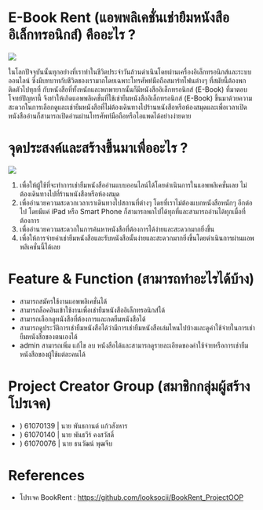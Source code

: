 # E-Book Rent (แอพพลิเคชั่นเช่ายืมหนังสืออิเล็กทรอนิกส์) คืออะไร ?

<img src="https://scontent.fbkk5-1.fna.fbcdn.net/v/t31.0-8/13131637_557949064366198_1573193072416908804_o.png?_nc_cat=109&_nc_sid=8024bb&_nc_eui2=AeH2xrYg5nF_dIIgh6TXaA4fSMoTYrdTGP9IyhNit1MY_7fYmUHqnT2t1pmrjtJ-qGL_V2dTs5J-fhYKrmflJFZ9&_nc_ohc=gvxnaBawv-MAX_5n3-B&_nc_ht=scontent.fbkk5-1.fna&oh=300cf02b4171ad5626efb0e114ee764e&oe=5F632146">
<p>ในโลกปัจจุบันนั้นทุกอย่างที่เราทำในชีวิตประจำวันล้วนดำเนินโดยผ่านเครื่องอิเล็กทรอนิกส์และระบบออนไลน์ ซึ่งมีบทบาทกับชีวิตของเรามากโดยเฉพาะโทรศัพท์มือถือสมาร์ทโฟนต่างๆ ที่สมัยนี้ต้องพกติดตัวไปทุกที่ กับหนังสือที่ทั้งหนักและพกพายากนั้นก็มีหนังสืออิเล็กทรอนิกส์ (E-Book) ที่มาตอบโจทย์ปัญหานี้ จึงทำให้เกิดแอพพลิเคชั่นที่ใช้เช่ายืมหนังสืออิเล็กทรอนิกส์ (E-Book) ขึ้นมาด้วยความสะดวกในการเลือกดูและเช่ายืมหนังสือที่ไม่ต้องเดินทางไปร้านหนังสือหรือห้องสมุดและเพื่อเวลาเปิดหนังสืออ่านก็สามารถเปิดอ่านผ่านโทรศัพท์มือถือหรือไอแพดได้อย่างง่ายดาย</p>

# จุดประสงค์และสร้างขึ้นมาเพื่ออะไร ?

<img src="https://www.tcijthai.com/office-tcij/headpicture/9148f1e041cf8d935b48f9aa20bc6458.jpg">
<ol>
    <li>เพื่อให้ผู้ใช้ที่จะทำการเช่ายืมหนังสืออ่านแบบออนไลน์ได้โดยดำเนินการในแอพพลิเคชั่นเลย ไม่ต้องเดินทางไปที่ร้านหนังสือหรือห้องสมุด</li>
    <li>เพื่ออำนวยความสะดวกเวลาเราเดินทางไปสถานที่ต่างๆ โดยที่เราไม่ต้องแบกหนังสือหนักๆ อีกต่อไป โดยมีแค่ iPad หรือ Smart Phone ก็สามารถพกไปได้ทุกที่และสามารถอ่านได้ทุกเมื่อที่ต้องการ</li>
    <li>เพื่ออำนวยความสะดวกในการค้นหาหนังสือที่ต้องการได้ง่ายและสะดวกมากยิ่งขึ้น</li>
    <li>เพื่อให้การจ่ายค่าเช่ายืมหนังสือและรับหนังสือนั้นง่ายและสะดวกมากยิ่งขึ้นโดยดำเนินการผ่านแอพพลิเคชั่นนี้ได้เลย</li>
</ol>

# Feature & Function (สามารถทำอะไรได้บ้าง)

<ul>
    <li>สามารถสมัครใช้งานแอพพลิเคชั่นได้</li>
    <li>สามารถล็อคอินเข้าใช้งานเพื่อเช่ายืมหนังสืออิเล็กทรอนิกส์ได้</li>
    <li>สามารถเลือกดูหนังสือที่ต้องการและกดยืมหนังสือได้</li>
    <li>สามารถดูประวัติการเช่ายืมหนังสือได้ว่ามีการเช่ายืมหนังสือเล่มไหนไปบ้างและดูค่าใช้จ่ายในการเช่ายืมหนังสือของตนเองได้</li>
    <li>admin สามารถเพิ่ม แก้ไข ลบ หนังสือได้และสามารถดูรายละเอียดของค่าใช้จ่ายหรือการเช่ายืมหนังสือของผู้ใช้แต่ละคนได้</li>
</ul>

# Project Creator Group (สมาชิกกลุ่มผู้สร้างโปรเจค)

<ul>
    <li>) 61070139 | นาย พันธกานต์ แก้วสังหาร</li>
    <li>) 61070140 | นาย พันธวีร์ คงสวัสดิ์</li>
    <li>) 61070076 | นาย ธนวัฒน์ พุฒจีบ</li>
</ul>

# References

<ul>
    <li>โปรเจค BookRent : <a href="https://github.com/looksocii/BookRent_ProjectOOP">https://github.com/looksocii/BookRent_ProjectOOP</a></li>
</ul>
